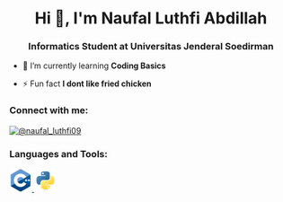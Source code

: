 <h1 align="center">Hi 👋, I'm Naufal Luthfi Abdillah</h1>
<h3 align="center">Informatics Student at Universitas Jenderal Soedirman</h3>

- 🌱 I’m currently learning **Coding Basics**

- ⚡ Fun fact **I dont like fried chicken**

<h3 align="left">Connect with me:</h3>
<p align="left">
<a href="https://instagram.com/@naufal_luthfi07" target="blank"><img align="center" src="https://raw.githubusercontent.com/rahuldkjain/github-profile-readme-generator/master/src/images/icons/Social/instagram.svg" alt="@naufal_luthfi09" height="30" width="40" /></a>
</p>

<h3 align="left">Languages and Tools:</h3>
<p align="left"> <a href="https://www.w3schools.com/cpp/" target="_blank" rel="noreferrer"> <img src="https://raw.githubusercontent.com/devicons/devicon/master/icons/cplusplus/cplusplus-original.svg" alt="cplusplus" width="40" height="40"/> </a> <a href="https://www.python.org" target="_blank" rel="noreferrer"> <img src="https://raw.githubusercontent.com/devicons/devicon/master/icons/python/python-original.svg" alt="python" width="40" height="40"/> </a> </p>
